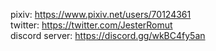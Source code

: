 ﻿pixiv: https://www.pixiv.net/users/70124361 <br>
twitter: https://twitter.com/JesterRomut <br>
discord server: https://discord.gg/wkBC4fy5an
